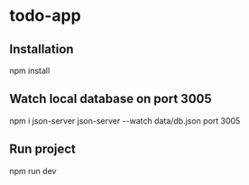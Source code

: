 # todo-app
## Installation
npm install
## Watch local database on port 3005
npm i json-server
json-server --watch data/db.json port 3005
## Run project
npm run dev

